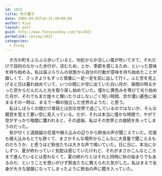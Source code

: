 ```yaml
---
id: 1022
title: 秋の響き
date: 2009-09-03T16:32:38+09:00
author: kiyo
layout: post
guid: http://www.funnysunday.com/?p=1022
permalink: /essay/1022
categories:
  - Essay
---
```

　夕方の町をふらふら歩いていると、何処からか涼しい風が吹いてきて、それだけで目的のなかった歩行が、涼むため、とか、季節を感じるため、といった意味を持ち始める。私は宙ぶらりんの状態から自分の行動が意味を持ち始めたことが嬉しくて、さっきよりもずっと慎重に一足一足を前に出して行く。ふと空を見上げると日は暮れ始めていて、いつの間にか空に出ていた白い月が、昼間の明るかった空からだんだんと光を取り戻し始めていた。僅かに黄色みを帯びて光り始めた月が、それでもまだ煌々と輝いたりはしないごく短い時間、空が濃い蒼色に染まるその一時は、まるで一瞬の独立した世界のようだ、と思う。  
　私はしばらくの間だけ普段とは別な世界で過ごしているのではないか、そんな錯覚を覚えて蒼い空に見入っている。だが、それは本当に僅かな時間で、やがて空がすっかり暗闇に覆われると、その途端、私はその世界との接続を失ってしまうのだった。  
　気が付くと道路脇の花壇や植え込みの辺りから鈴虫の声が聞こえていた。花壇も植え込みもとても狭くて、まさかそんな場所からこんなに大音量で聞こえるものだろうか、と思うほど鈴虫たちは大きな声で鳴いていた。日に日に、本当に少しずつ、夏が終わっていく気配は感じていたけれど、それがまさかこんなところまで進んでいるとは思わなくて、夏の終わりとはそれと同時に秋の始まりでもあるのだ、ということを思いがけず鈴虫たちに教えられた気がした。私はまるで全身が大きな鼓膜になってしまったように鈴虫の声に聞き入っていた。